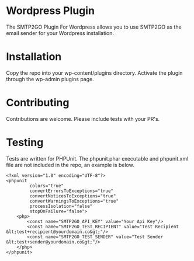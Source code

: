 # Wordpress Plugin
The SMTP2GO Plugin For Wordpress allows you to use SMTP2GO as the email sender for your Wordpress installation.

# Installation

Copy the repo into your wp-content/plugins directory. Activate the plugin through the wp-admin plugins page.

# Contributing

Contributions are welcome. Please include tests with your PR's.

# Testing
Tests are written for PHPUnit. The phpunit.phar executable and phpunit.xml file are not included in the repo, an example is below.
```
<?xml version="1.0" encoding="UTF-8"?>
<phpunit 
         colors="true"
         convertErrorsToExceptions="true"
         convertNoticesToExceptions="true"
         convertWarningsToExceptions="true"
         processIsolation="false"
         stopOnFailure="false">
    <php>
        <const name="SMTP2GO_API_KEY" value="Your Api Key"/>
        <const name="SMTP2GO_TEST_RECIPIENT" value="Test Recipient &lt;test+recipient@yourdomain.co&gt;"/> 
        <const name="SMTP2GO_TEST_SENDER" value="Test Sender &lt;test+sender@yourdomain.co&gt;"/> 
    </php>
</phpunit>
```